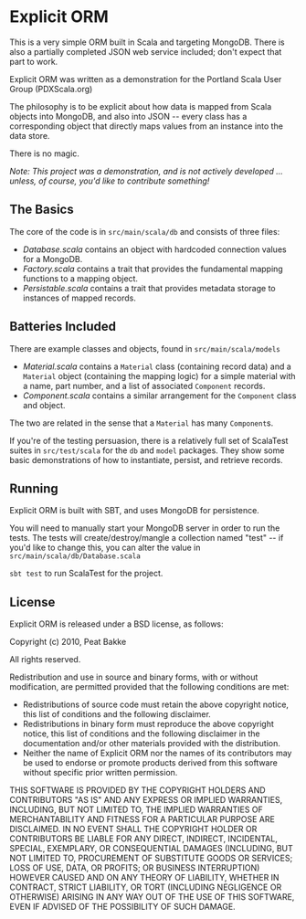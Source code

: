 # Explicit ORM

This is a very simple ORM built in Scala and targeting MongoDB.  There is also a partially completed JSON web service included; don't expect that part to work.

Explicit ORM was written as a demonstration for the Portland Scala User Group (PDXScala.org)

The philosophy is to be explicit about how data is mapped from Scala objects into MongoDB, and also into JSON -- every class has a corresponding object that directly maps values from an instance into the data store.  

There is no magic.

_Note: This project was a demonstration, and is not actively developed ... unless, of course, you'd like to contribute something!_

## The Basics

The core of the code is in `src/main/scala/db` and consists of three files:

* _Database.scala_ contains an object with hardcoded connection values for a MongoDB.
* _Factory.scala_ contains a trait that provides the fundamental mapping functions to a mapping object.
* _Persistable.scala_ contains a trait that provides metadata storage to instances of mapped records.

## Batteries Included

There are example classes and objects, found in `src/main/scala/models`

* _Material.scala_ contains a `Material` class (containing record data) and a `Material` object (containing the mapping logic) for a simple material with a name, part number, and a list of associated `Component` records.
* _Component.scala_ contains a similar arrangement for the `Component` class and object.

The two are related in the sense that a `Material` has many `Component`s.

If you're of the testing persuasion, there is a relatively full set of ScalaTest suites in `src/test/scala` for the `db` and `model` packages.  They show some basic demonstrations of how to instantiate, persist, and retrieve records. 

## Running

Explicit ORM is built with SBT, and uses MongoDB for persistence.  

You will need to manually start your MongoDB server in order to run the tests.  The tests will create/destroy/mangle a collection named "test" -- if you'd like to change this, you can alter the value in `src/main/scala/db/Database.scala`

`sbt test` to run ScalaTest for the project.

## License

Explicit ORM is released under a BSD license, as follows:

Copyright (c) 2010, Peat Bakke

All rights reserved.

Redistribution and use in source and binary forms, with or without modification, are permitted provided that the following conditions are met:

* Redistributions of source code must retain the above copyright notice, this list of conditions and the following disclaimer.
* Redistributions in binary form must reproduce the above copyright notice, this list of conditions and the following disclaimer in the documentation and/or other materials provided with the distribution.
* Neither the name of Explicit ORM nor the names of its contributors may be used to endorse or promote products derived from this software without specific prior written permission.

THIS SOFTWARE IS PROVIDED BY THE COPYRIGHT HOLDERS AND CONTRIBUTORS "AS IS" AND ANY EXPRESS OR IMPLIED WARRANTIES, INCLUDING, BUT NOT LIMITED TO, THE IMPLIED WARRANTIES OF MERCHANTABILITY AND FITNESS FOR A PARTICULAR PURPOSE ARE DISCLAIMED. IN NO EVENT SHALL THE COPYRIGHT HOLDER OR CONTRIBUTORS BE LIABLE FOR ANY DIRECT, INDIRECT, INCIDENTAL, SPECIAL, EXEMPLARY, OR CONSEQUENTIAL DAMAGES (INCLUDING, BUT NOT LIMITED TO, PROCUREMENT OF SUBSTITUTE GOODS OR SERVICES; LOSS OF USE, DATA, OR PROFITS; OR BUSINESS INTERRUPTION) HOWEVER CAUSED AND ON ANY THEORY OF LIABILITY, WHETHER IN CONTRACT, STRICT LIABILITY, OR TORT (INCLUDING NEGLIGENCE OR OTHERWISE) ARISING IN ANY WAY OUT OF THE USE OF THIS SOFTWARE, EVEN IF ADVISED OF THE POSSIBILITY OF SUCH DAMAGE.

